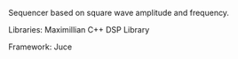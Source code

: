 Sequencer based on square wave amplitude and frequency. 

Libraries:
Maximillian C++ DSP Library

Framework:
Juce

